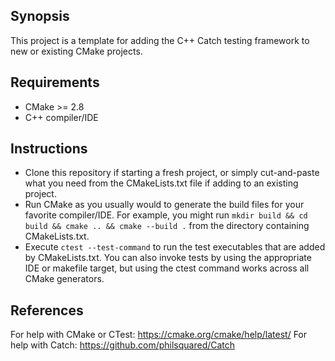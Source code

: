 ## Synopsis

This project is a template for adding the C++ Catch testing framework to new or existing CMake projects.

## Requirements

* CMake >= 2.8
* C++ compiler/IDE

## Instructions

* Clone this repository if starting a fresh project, or simply cut-and-paste what you need from the CMakeLists.txt file if adding to an existing project.
* Run CMake as you usually would to generate the build files for your favorite compiler/IDE.  For example, you might run `mkdir build && cd build && cmake .. && cmake --build .` from the directory containing CMakeLists.txt.
* Execute `ctest --test-command` to run the test executables that are added by CMakeLists.txt.  You can also invoke tests by using the appropriate IDE or makefile target, but using the ctest command works across all CMake generators.

## References

For help with CMake or CTest: https://cmake.org/cmake/help/latest/
For help with Catch: https://github.com/philsquared/Catch
